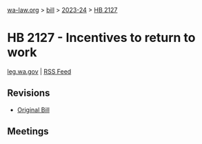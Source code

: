 [wa-law.org](/) > [bill](/bill/) > [2023-24](/bill/2023-24/) > [HB 2127](/bill/2023-24/hb/2127/)

# HB 2127 - Incentives to return to work
[leg.wa.gov](https://app.leg.wa.gov/billsummary?BillNumber=2127&Year=2023&Initiative=false) | [RSS Feed](./rss.xml)

## Revisions
* [Original Bill](1/)

## Meetings